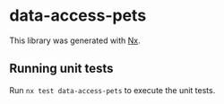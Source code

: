 # data-access-pets

This library was generated with [Nx](https://nx.dev).

## Running unit tests

Run `nx test data-access-pets` to execute the unit tests.
